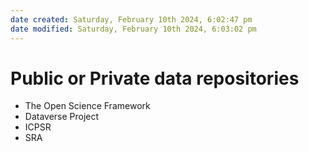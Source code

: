 ```yaml
---
date created: Saturday, February 10th 2024, 6:02:47 pm
date modified: Saturday, February 10th 2024, 6:03:02 pm
---
```

# Public or Private data repositories
 - The Open Science Framework
 - Dataverse Project
 - ICPSR
 - SRA
